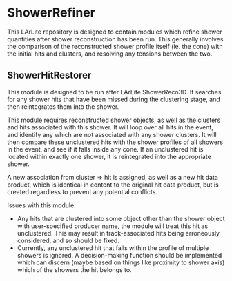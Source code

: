 # ShowerRefiner

This LArLite repository is designed to contain modules which refine shower quantities after shower reconstruction has been run. This generally involves the comparison of the reconstructed shower profile itself (ie. the cone) with the initial hits and clusters, and resolving any tensions between the two.

## ShowerHitRestorer

This module is designed to be run after LArLite ShowerReco3D. It searches for any shower hits that have been missed during the clustering stage, and then reintegrates them into the shower.

This module requires reconstructed shower objects, as well as the clusters and hits associated with this shower. It will loop over all hits in the event, and identify any which are not associated with any shower clusters. It will then compare these unclustered hits with the shower profiles of all showers in the event, and see if it falls inside any cone. If an unclustered hit is located within exactly one shower, it is reintegrated into the appropriate shower.

A new association from cluster => hit is assigned, as well as a new hit data product, which is identical in content to the original hit data product, but is created regardless to prevent any potential conflicts.

Issues with this module:
- Any hits that are clustered into some object other than the shower object with user-specified producer name, the module will treat this hit as unclustered. This may result in track-associated hits being erroneously considered, and so should be fixed.
- Currently, any unclustered hit that falls within the profile of multiple showers is ignored. A decision-making function should be implemented which can discern (maybe based on things like proximity to shower axis) which of the showers the hit belongs to.
